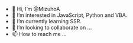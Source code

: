 - 👋 Hi, I’m @MizuhoA
- 👀 I’m interested in JavaScript, Python and VBA.
- 🌱 I’m currently learning SSR.
- 💞️ I’m looking to collaborate on ...
- 📫 How to reach me ...

<!---
MizuhoA/MizuhoA is a ✨ special ✨ repository because its `README.md` (this file) appears on your GitHub profile.
You can click the Preview link to take a look at your changes.
--->
